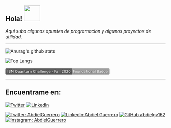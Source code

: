 <h2> Hola!  <img src="https://cdn.betterttv.net/emote/5f7c09abccde1f4a870c416c/3x" width="50"></h2>
<i>Aqui subo algunos apuntes de programacion y algunos proyectos de utilidad.</i>

---

![Anurag's github stats](https://github-readme-stats.vercel.app/api?username=abdielgv162&count_private=true&show_icons=true&theme)

![Top Langs](https://github-readme-stats.vercel.app/api/top-langs/?username=abdielgv162&layout=compact)


[<svg xmlns="http://www.w3.org/2000/svg" xmlns:xlink="http://www.w3.org/1999/xlink" width="328" height="20" role="img" aria-label="IBM Quantum Challenge - Fall 2020: Foundational Badge"><title>IBM Quantum Challenge - Fall 2020: Foundational Badge</title><linearGradient id="s" x2="0" y2="100%"><stop offset="0" stop-color="#bbb" stop-opacity=".1"/><stop offset="1" stop-opacity=".1"/></linearGradient><clipPath id="r"><rect width="328" height="20" rx="3" fill="#fff"/></clipPath><g clip-path="url(#r)"><rect width="209" height="20" fill="#555"/><rect x="209" width="119" height="20" fill="#9f9f9f"/><rect width="328" height="20" fill="url(#s)"/></g><g fill="#fff" text-anchor="middle" font-family="Verdana,Geneva,DejaVu Sans,sans-serif" text-rendering="geometricPrecision" font-size="110"><text aria-hidden="true" x="1055" y="150" fill="#010101" fill-opacity=".3" transform="scale(.1)" textLength="1990">IBM Quantum Challenge - Fall 2020</text><text x="1055" y="140" transform="scale(.1)" fill="#fff" textLength="1990">IBM Quantum Challenge - Fall 2020</text><text aria-hidden="true" x="2675" y="150" fill="#010101" fill-opacity=".3" transform="scale(.1)" textLength="1090">Foundational Badge</text><text x="2675" y="140" transform="scale(.1)" fill="#fff" textLength="1090">Foundational Badge</text></g></svg>](https://www.youracclaim.com/badges/3a4b7917-8765-4c5f-840e-178e30e8c1ea/public_url)

---
## Encuentrame en: 
[![Twitter](https://user-images.githubusercontent.com/282759/84680160-40c90c80-af00-11ea-8390-bb86858c5fa5.png)](https://twitter.com/AbdielGuerrer20) 
[![LinkedIn](https://user-images.githubusercontent.com/282759/84680162-4161a300-af00-11ea-912c-8f32e5cc1676.png)](https://www.linkedin.com/in/abdiel-guerrero-360a39195/)

[![Twitter: AbdielGuerrero](https://img.shields.io/twitter/follow/AbdielGuerrer20?style=social)](https://twitter.com/AbdielGuerrer20)
[![Linkedin:Abdiel Guerrero](https://img.shields.io/badge/-AbdielGuerrero-blue?style=flat-square&logo=Linkedin&logoColor=white&link=https://www.linkedin.com/in/abdiel-guerrero-360a39195/)](https://www.linkedin.com/in/abdiel-guerrero-360a39195/)
[![GitHub abdielgv162](https://img.shields.io/github/followers/abdielgv162?label=follow&style=social)](https://github.com/abdielgv162)
[![Instagram: AbdielGuerrero](https://img.shields.io/badge/-abdielgv162-blue?style=flat-square&logo=Instagram&logoColor=white&link=https://www.instagram.com/abdielgv162/)](https://www.instagram.com/abdielgv162/)

